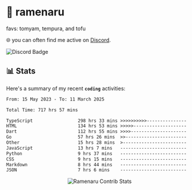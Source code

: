# 🍜 ramenaru
favs: tomyam, tempura, and tofu

🌐 you can often find me active on [Discord](https://discordapp.com/users/503291004200157185).

![Discord Badge](https://dcbadge.vercel.app/api/shield/503291004200157185)

## 📊 Stats

Here's a summary of my recent **`coding`** activities:

<!--START_SECTION:waka-->

```txt
From: 15 May 2023 - To: 11 March 2025

Total Time: 717 hrs 57 mins

TypeScript                 298 hrs 33 mins >>>>>>>>>>---------------   41.58 %
HTML                       134 hrs 53 mins >>>>>--------------------   18.79 %
Dart                       112 hrs 55 mins >>>>---------------------   15.73 %
Go                         57 hrs 26 mins  >>-----------------------   08.00 %
Other                      15 hrs 28 mins  >------------------------   02.16 %
JavaScript                 13 hrs 7 mins   -------------------------   01.83 %
Python                     9 hrs 37 mins   -------------------------   01.34 %
CSS                        9 hrs 15 mins   -------------------------   01.29 %
Markdown                   8 hrs 44 mins   -------------------------   01.22 %
JSON                       7 hrs 6 mins    -------------------------   00.99 %
```

<!--END_SECTION:waka-->

<div style="text-align: center;">
   <img align="center" src="https://github-readme-streak-stats.herokuapp.com/?user=Ramenaru&theme=dark&card_width=520" alt="Ramenaru Contrib Stats" />
</div>

